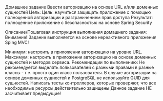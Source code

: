 Домашнее задание
Ввести авторизацию на основе URL и/или доменных сущностей
Цель:
Цель: научиться защищать приложение с помощью полноценной авторизации и разграничением прав доступа
Результат: полноценное приложение с безопасностью на основе Spring Security

Описание/Пошаговая инструкция выполнения домашнего задания:
Внимание! Задание выполняется на основе нереактивного приложения Sping MVC!

Минимум: настроить в приложении авторизацию на уровне URL.
Максимум: настроить в приложении авторизацию на основе доменных сущностей и методов сервиса.
Рекомендации по выполнению:
Не рекомендуется выделять пользователей с разными правами в разные классы - т.е. просто один класс пользователя.
В случае авторизации на основе доменных сущностей и PostgreSQL не используйте GUID для сущностей.
Написать тесты контроллеров, которые проверяют, что все необходимые ресурсы действительно защищены
Данное задание НЕ засчитывает предыдущие!